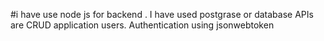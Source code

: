 #i have use node js for backend .
I have used postgrase or database
APIs are CRUD application users.
Authentication using jsonwebtoken
